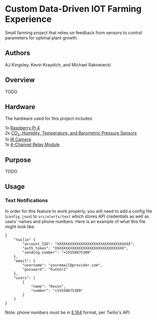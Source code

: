 # Custom Data-Driven IOT Farming Experience

Small farming project that relies on feedback from sensors to control parameters for optimal plant growth.

## Authors
AJ Kingsley, Kevin Kraydich, and Michael Rakowiecki

## Overview

TODO

## Hardware

The hardware used for this project includes:

1x  [Raspberry Pi 4](https://www.amazon.com/Raspberry-Model-2019-Quad-Bluetooth/dp/B07TD42S27/)<br>
2x  [CO<sub>2</sub>, Humidity, Temperature, and Barometric Pressure Sensors](https://www.amazon.com/gp/product/B076955G5S/)<br>
1x  [IR Camera](https://www.amazon.com/gp/product/B07VSPSNL8)<br>
1x  [4-Channel Relay Module](https://www.amazon.com/gp/product/B0057OC5O8/)<br>

## Purpose

TODO

## Usage

### Text Notifications

In order for this feature to work properly, you will need to add a config file (`config.json`) to `src/alerts/text` which stores API credentials as well as users' names and phone numbers. Here is an example of what this file might look like:

    {
        "twilio" {
            "account_SID": "XXXXXXXXXXXXXXXXXXXXXXXXXXXXXXXXXX",
            "auth_token": "XXXXXXXXXXXXXXXXXXXXXXXXXXXXXXXX",
            "sending_number": "+15558675309"
        },
        "email": {
            "username": "youremail@provider.com",
            "password": "hunter2"
        },
        "users": [
            {
                "name": "Kevin",
                "number": "+15558675309"
            }
        ]
    }

Note: phone numbers must be in [E.164](https://www.twilio.com/docs/glossary/what-e164) format, per Twilio's API.
